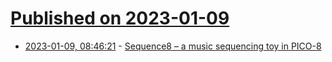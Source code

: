 # [Published on 2023-01-09](index.md)

* [2023-01-09, 08:46:21](https://news.ycombinator.com/item?id=34308165) - [Sequence8 – a music sequencing toy in PICO-8](https://billiam.itch.io/sequence8)
